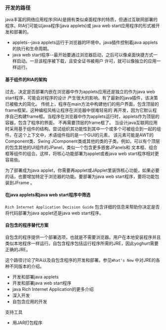 ### 开发的路径
java丰富的网络应用程序(RIA)是拥有类似桌面程序的特质，但通过互联网部署的程序。RIA们可能以java程序(java applets)或
java web start应用程序的形式被开发和部署的。
- applets--java applets运行于浏览器的环境中。java插件控制着java applets的执行和生命周期。
- java web start程序--最开始要通过浏览器启动，之后可以像桌面快捷方式一样启动。一旦该程序被下载，且安全证书被用户
许可，就可以像独立的应用一样运行。
#### 基于组件的RIA的架构
过去，决定是否部署内嵌在浏览器中作为applets应用还是独立的作为java web start程序，可能会对程序的设计
产生很大的影响。有了最新的java插件，该决策已被极大的简化。
传统上，程序在main方法中构建他们的用户界面，包含顶层的frame框架。这种编程风格让程序在浏览器中很难轻易的
再开发，因为它默认程序自己构建frame框。当程序在浏览器中作为applets运行时，applets作为顶层的容器，包含了程序的界面，
不再需要顶层的frame框了。
当设计java互联网应用时采用基于组件的结构。尝试组织其功能性到其中一个或多个可被组合到一起的组件。在这个上下文中，术语组件指的是一个GUI的元素，
该元素可能是AWT的Component类、Swing JComponent类或其他的类的子类。例如，可以有个顶层的包含其他的UI组件的JPanel，类似一个包含更多嵌套JPanels和
文本框、组合框等组件的组合。这样，将核心功能部署为applet或者java web start程序相对更容易些。

为了部署成为java applet，你需要再applet或JApplet里装饰核心功能，如果必要的话，也要增加特定于浏览器的功能。要部署为java web start程序，要将功能包装到JFrame
。
#### 在java applets和java web start程序中筛选
`Rich Internet Application Decision Guide` 包含详细的信息来帮助你决定是否将代码部署为java applet还是java web start程序。
#### 自包含的程序替代方案
自包含的程序提供一个部署选项，也就是不需要浏览器。用户在本地安装程序并且类似本地程序一样运行。自包含程序包括运行程序所需的JRE，因此yoghurt需要正确的JRE。

这个路径讨论了RIA以及自包含程序的开发和部署。参见`What's New` 中对JRE的各种不同版本的介绍。
- 开发和部署java applets
- 开发和部署java web start程序
- java Rich Internet Application的更多介绍
- 深入开发
- 自包含应用的开发

支持工具
- 用JAR打包程序







